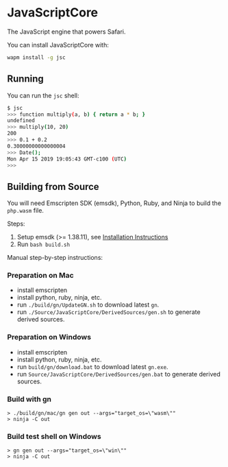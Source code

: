# JavaScriptCore

The JavaScript engine that powers Safari.

You can install JavaScriptCore with:

```bash
wapm install -g jsc
```

## Running

You can run the `jsc` shell:

```bash
$ jsc
>>> function multiply(a, b) { return a * b; }
undefined
>>> multiply(10, 20)
200
>>> 0.1 + 0.2
0.30000000000000004
>>> Date();
Mon Apr 15 2019 19:05:43 GMT-c100 (UTC)
>>>
```

## Building from Source

You will need Emscripten SDK (emsdk), Python, Ruby, and Ninja to build the `php.wasm` file.

Steps:

1. Setup emsdk (>= 1.38.11), see [Installation Instructions](https://github.com/juj/emsdk#installation-instructions)
2. Run `bash build.sh`

Manual step-by-step instructions:

### Preparation on Mac
- install emscripten
- install python, ruby, ninja, etc.
- run `./build/gn/UpdateGN.sh` to download latest `gn`.
- run `./Source/JavaScriptCore/DerivedSources/gen.sh` to generate derived sources.

### Preparation on Windows
- install emscripten
- install python, ruby, ninja, etc.
- run `build/gn/download.bat` to download latest `gn.exe`.
- run `Source/JavaScriptCore/DerivedSources/gen.bat` to generate derived sources.

### Build with gn
```
> ./build/gn/mac/gn gen out --args="target_os=\"wasm\""
> ninja -C out
```

### Build test shell on Windows
```
> gn gen out --args="target_os=\"win\""
> ninja -C out
```
